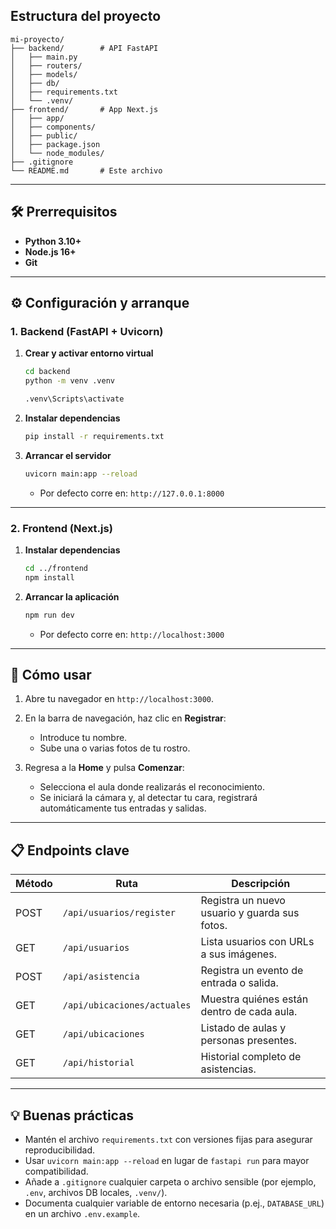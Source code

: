 
## Estructura del proyecto

```text
mi-proyecto/
├── backend/        # API FastAPI
│   ├── main.py
│   ├── routers/
│   ├── models/
│   ├── db/
│   ├── requirements.txt
│   └── .venv/
├── frontend/       # App Next.js
│   ├── app/
│   ├── components/
│   ├── public/
│   ├── package.json
│   └── node_modules/
├── .gitignore
└── README.md       # Este archivo
````

---

## 🛠 Prerrequisitos

* **Python 3.10+**
* **Node.js 16+**
* **Git**

---

## ⚙️ Configuración y arranque

### 1. Backend (FastAPI + Uvicorn)

1. **Crear y activar entorno virtual**

   ```bash
   cd backend
   python -m venv .venv

   .venv\Scripts\activate

   ```

2. **Instalar dependencias**

   ```bash
   pip install -r requirements.txt
   ```

3. **Arrancar el servidor**

   ```bash
   uvicorn main:app --reload
   ```

   * Por defecto corre en: `http://127.0.0.1:8000`

---

### 2. Frontend (Next.js)

1. **Instalar dependencias**

   ```bash
   cd ../frontend
   npm install
   ```

2. **Arrancar la aplicación**

   ```bash
   npm run dev
   ```

   * Por defecto corre en: `http://localhost:3000`

---

## 🚀 Cómo usar

1. Abre tu navegador en `http://localhost:3000`.
2. En la barra de navegación, haz clic en **Registrar**:

   * Introduce tu nombre.
   * Sube una o varias fotos de tu rostro.
3. Regresa a la **Home** y pulsa **Comenzar**:

   * Selecciona el aula donde realizarás el reconocimiento.
   * Se iniciará la cámara y, al detectar tu cara, registrará automáticamente tus entradas y salidas.

---

## 📋 Endpoints clave

| Método | Ruta                        | Descripción                                   |
| ------ | --------------------------- | --------------------------------------------- |
| POST   | `/api/usuarios/register`    | Registra un nuevo usuario y guarda sus fotos. |
| GET    | `/api/usuarios`             | Lista usuarios con URLs a sus imágenes.       |
| POST   | `/api/asistencia`           | Registra un evento de entrada o salida.       |
| GET    | `/api/ubicaciones/actuales` | Muestra quiénes están dentro de cada aula.    |
| GET    | `/api/ubicaciones`          | Listado de aulas y personas presentes.        |
| GET    | `/api/historial`            | Historial completo de asistencias.            |

---

## 💡 Buenas prácticas

* Mantén el archivo `requirements.txt` con versiones fijas para asegurar reproducibilidad.
* Usar `uvicorn main:app --reload` en lugar de `fastapi run` para mayor compatibilidad.
* Añade a `.gitignore` cualquier carpeta o archivo sensible (por ejemplo, `.env`, archivos DB locales, `.venv/`).
* Documenta cualquier variable de entorno necesaria (p.ej., `DATABASE_URL`) en un archivo `.env.example`.


